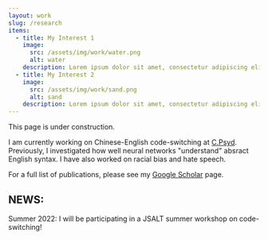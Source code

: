 ```yaml
---
layout: work
slug: /research
items:
  - title: My Interest 1
    image:
      src: /assets/img/work/water.png
      alt: water
    description: Lorem ipsum dolor sit amet, consectetur adipiscing elit, sed do eiusmod tempor incididunt ut labore et dolore magna aliqua. Ut enim ad minim veniam, quis nostrud exercitation ullamco laboris nisi ut aliquip ex ea commodo consequat.
  - title: My Interest 2
    image:
      src: /assets/img/work/sand.png
      alt: sand
    description: Lorem ipsum dolor sit amet, consectetur adipiscing elit, sed do eiusmod tempor incididunt ut labore et dolore magna aliqua. Ut enim ad minim veniam, quis nostrud exercitation ullamco laboris nisi ut aliquip ex ea commodo consequat. Duis aute irure dolor in reprehenderit in voluptate velit esse cillum dolore eu fugiat nulla pariatur.
---
```


This page is under construction. 

I am currently working on Chinese-English code-switching at [C.Psyd](https://c-psyd.github.io/). Previously, I investigated how well neural networks "understand" absract English syntax. I have also worked on racial bias and hate speech. 

For a full list of publications, please see my [Google Scholar](https://scholar.google.com/citations?user=EOkUV58AAAAJ&hl=en) page. 

## NEWS: 
Summer 2022: I will be participating in a JSALT summer workshop on code-switching!


<br />
<br />
